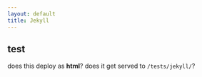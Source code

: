 ```yaml
---
layout: default
title: Jekyll
---
```


## test
does this deploy as **html**?
does it get served to `/tests/jekyll/`?